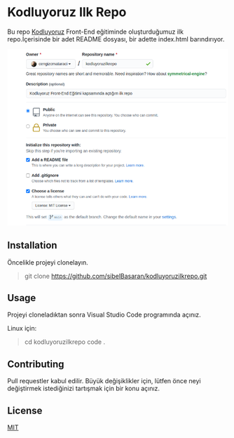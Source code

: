 # Kodluyoruz Ilk Repo


Bu repo [Kodluyoruz](https://www.kodluyoruz.org) Front-End eğitiminde oluşturduğumuz ilk repo.İçerisinde bir adet README dosyası, bir adette index.html barındırıyor.

![Gorsel](https://raw.githubusercontent.com/Kodluyoruz/taskforce/main/git/odev1/figures/github.png)

## Installation
Öncelikle projeyi clonelayın. 

>git clone https://github.com/sibelBasaran/kodluyoruzilkrepo.git

## Usage

Projeyi cloneladıktan sonra Visual Studio Code programında açınız.

Linux için:
>cd kodluyoruzilkrepo
>code .

## Contributing

Pull requestler kabul edilir. Büyük değişiklikler için, lütfen önce neyi değiştirmek istediğinizi tartışmak için bir konu açınız.

## License
[MIT](https://choosealicense.com/licenses/mit/)
